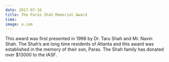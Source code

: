 ```yaml
---
date: 2017-07-16
title: The Paras Shah Memorial Award
time:
image: a.com
---
```

This award was first presented in 1998 by Dr. Taru Shah and Mr. Navin
Shah. The Shah’s are long time residents of Atlanta and this award was
established in the memory of their son, Paras. The Shah family has donated
over $13000 to the IASF.